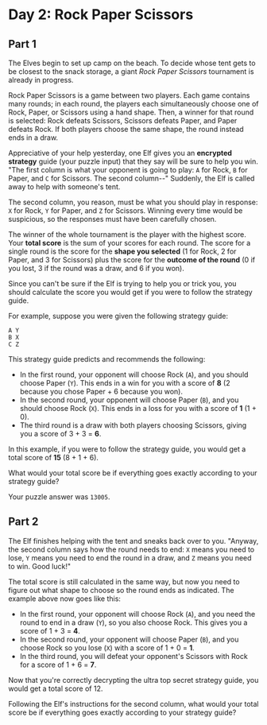 # Day 2: Rock Paper Scissors

## Part 1

The Elves begin to set up camp on the beach. To decide whose tent gets to be closest to the snack storage, a giant *Rock Paper Scissors* tournament is already in progress.

Rock Paper Scissors is a game between two players. Each game contains many rounds; in each round, the players each simultaneously choose one of Rock, Paper, or Scissors using a hand shape. Then, a winner for that round is selected: Rock defeats Scissors, Scissors defeats Paper, and Paper defeats Rock. If both players choose the same shape, the round instead ends in a draw.

Appreciative of your help yesterday, one Elf gives you an **encrypted strategy** guide (your puzzle input) that they say will be sure to help you win. "The first column is what your opponent is going to play: `A` for Rock, `B` for Paper, and `C` for Scissors. The second column--" Suddenly, the Elf is called away to help with someone's tent.

The second column, you reason, must be what you should play in response: `X` for Rock, `Y` for Paper, and `Z` for Scissors. Winning every time would be suspicious, so the responses must have been carefully chosen.

The winner of the whole tournament is the player with the highest score. Your **total score** is the sum of your scores for each round. The score for a single round is the score for the **shape you selected** (1 for Rock, 2 for Paper, and 3 for Scissors) plus the score for the **outcome of the round** (0 if you lost, 3 if the round was a draw, and 6 if you won).

Since you can't be sure if the Elf is trying to help you or trick you, you should calculate the score you would get if you were to follow the strategy guide.

For example, suppose you were given the following strategy guide:

```text
A Y
B X
C Z
```

This strategy guide predicts and recommends the following:

- In the first round, your opponent will choose Rock (`A`), and you should choose Paper (`Y`). This ends in a win for you with a score of **8** (2 because you chose Paper + 6 because you won).
- In the second round, your opponent will choose Paper (`B`), and you should choose Rock (`X`). This ends in a loss for you with a score of **1** (1 + 0).
- The third round is a draw with both players choosing Scissors, giving you a score of 3 + 3 = **6**.

In this example, if you were to follow the strategy guide, you would get a total score of **15** (8 + 1 + 6).

What would your total score be if everything goes exactly according to your strategy guide?

Your puzzle answer was `13005`.

## Part 2

The Elf finishes helping with the tent and sneaks back over to you. "Anyway, the second column says how the round needs to end: `X` means you need to lose, `Y` means you need to end the round in a draw, and `Z` means you need to win. Good luck!"

The total score is still calculated in the same way, but now you need to figure out what shape to choose so the round ends as indicated. The example above now goes like this:

- In the first round, your opponent will choose Rock (`A`), and you need the round to end in a draw (`Y`), so you also choose Rock. This gives you a score of 1 + 3 = **4**.
- In the second round, your opponent will choose Paper (`B`), and you choose Rock so you lose (`X`) with a score of 1 + 0 = **1**.
- In the third round, you will defeat your opponent's Scissors with Rock for a score of 1 + 6 = **7**.

Now that you're correctly decrypting the ultra top secret strategy guide, you would get a total score of 12.

Following the Elf's instructions for the second column, what would your total score be if everything goes exactly according to your strategy guide?

